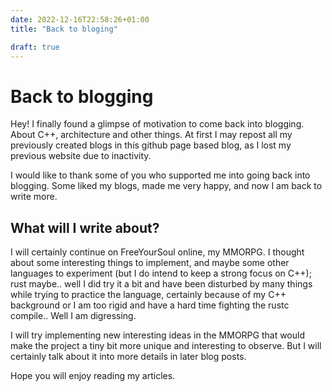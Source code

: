 ```yaml
---
date: 2022-12-16T22:58:26+01:00
title: "Back to bloging"

draft: true
---
```


# Back to blogging

Hey! I finally found a glimpse of motivation to come back into blogging. About C++, architecture and other things.
At first I may repost all my previously created blogs in this github page based blog, as I lost my previous website due to inactivity.

I would like to thank some of you who supported me into going back into blogging. Some liked my blogs, made me very happy, and now I am back to write more.

## What will I write about?

I will certainly continue on FreeYourSoul online, my MMORPG. I thought about some interesting things to implement, and maybe some other languages to experiment (but I do intend to keep a strong focus on C++); rust maybe.. well I did try it a bit and have been disturbed by many things while trying to practice the language, certainly because of my C++ background or I am too rigid and have a hard time fighting the rustc compile.. Well I am digressing.

I will try implementing new interesting ideas in the MMORPG that would make the project a tiny bit more unique and interesting to observe. But I will certainly talk about it into more details in later blog posts.

Hope you will enjoy reading my articles.
